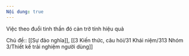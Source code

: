 ```yaml
---
Nội dung: true
---
```


Việc theo đuổi tinh thần đó cản trở tính hiệu quả

Chủ đề:: [[Sự đảo nghĩa]], [[3 Kiến thức, câu hỏi/31 Khái niệm/313 Nhóm 3/Thiết kế trải nghiệm người dùng]]